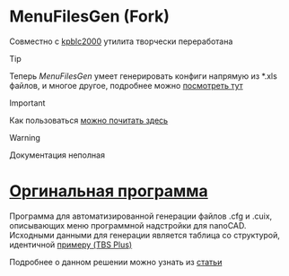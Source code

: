 # MenuFilesGen (Fork)

Совместно с [kpblc2000](https://github.com/kpblc2000) утилита творчески переработана 
> [!TIP]
> Теперь _MenuFilesGen_   умеет  генерировать конфиги напрямую из *.xls файлов, и многое другое, подробнее можно [посмотреть тут](https://github.com/doctorRaz/MenuFilesGen/wiki/MenuFilesGen-(Fork)#что-нового)

> [!IMPORTANT]
> Как пользоваться [можно почитать здесь](https://github.com/doctorRaz/MenuFilesGen/wiki/User-Guid)


> [!WARNING]
>   Документация неполная

# [Оргинальная программа](https://github.com/TBS-Software/MenuFilesGen)
Программа для автоматизированной генерации файлов .cfg и .cuix, описывающих меню программной надстройки для nanoCAD.
Исходными данными для генерации является таблица со структурой, идентичной [примеру (TBS Plus)](https://docs.google.com/spreadsheets/d/17c7IhodIssifwAcz5XvV8-ZGdPzh-evJbF8ZK5u9BIc/edit?usp=sharing)

Подробнее о данном решении можно узнать из [статьи](https://dzen.ru/a/ZWA3t4qMPmYrDlzz?share_to=link)
